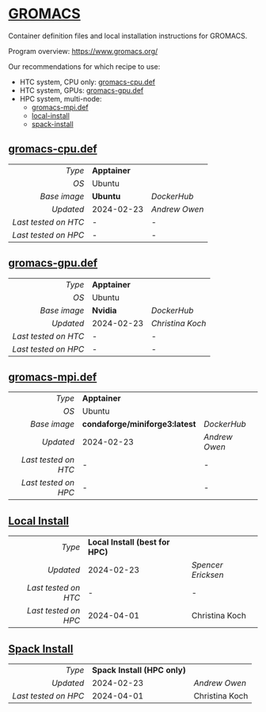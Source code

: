 # [GROMACS](/software/Gromacs)

Container definition files and local installation instructions for GROMACS. 

Program overview: https://www.gromacs.org/

Our recommendations for which recipe to use: 
- HTC system, CPU only: [gromacs-cpu.def]()
- HTC system, GPUs: [gromacs-gpu.def]()
- HPC system, multi-node: 
  - [gromacs-mpi.def]()
  - [local-install]()
  - [spack-install]()

## [gromacs-cpu.def](gromacs-cpu.def)

| | | |
| ---: | :--- | :--- |
| *Type* | **Apptainer** | |
| *OS* | Ubuntu | |
| *Base image* | **Ubuntu** | *DockerHub* |
| *Updated* | 2024-02-23 | *Andrew Owen* |
| *Last tested on HTC* | - | - |
| *Last tested on HPC* | - | - |

## [gromacs-gpu.def](gromacs-gpu.def)

| | | |
| ---: | :--- | :--- |
| *Type* | **Apptainer** | |
| *OS* | Ubuntu | |
| *Base image* | **Nvidia** | *DockerHub* |
| *Updated* | 2024-02-23 | *Christina Koch* |
| *Last tested on HTC* | - | - |
| *Last tested on HPC* | - | - |

## [gromacs-mpi.def](gromacs-mpi.def)

| | | |
| ---: | :--- | :--- |
| *Type* | **Apptainer** | |
| *OS* | Ubuntu | |
| *Base image* | **condaforge/miniforge3:latest** | *DockerHub* |
| *Updated* | 2024-02-23 | *Andrew Owen* |
| *Last tested on HTC* | - | - |
| *Last tested on HPC* | - | - |

## [Local Install](local-install-README.md)

| | | |
| ---: | :--- | :--- |
| *Type* | **Local Install (best for HPC)** | |
| *Updated* | 2024-02-23 | *Spencer Ericksen* |
| *Last tested on HTC* | - | - |
| *Last tested on HPC* | 2024-04-01 | Christina Koch |

## [Spack Install](spack-install-README.md)

| | | |
| ---: | :--- | :--- |
| *Type* | **Spack Install (HPC only)** | |
| *Updated* | 2024-02-23 | *Andrew Owen* |
| *Last tested on HPC* | 2024-04-01| Christina Koch |

